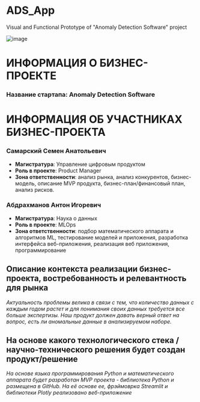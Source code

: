 # ADS_App
Visual and Functional Prototype of "Anomaly Detection Software" project

![image](https://github.com/user-attachments/assets/d25edc67-b696-4acc-8c0a-b177253dbb0a)


# ИНФОРМАЦИЯ О БИЗНЕС-ПРОЕКТЕ

### Название стартапа: **Anomaly Detection Software**

# ИНФОРМАЦИЯ ОБ УЧАСТНИКАХ БИЗНЕС-ПРОЕКТА


### Самарский Семен Анатольевич
- **Магистратура**: Управление цифровым продуктом
- **Роль в проекте**: Product Manager
- **Зона ответственности**: анализ рынка, анализ конкурентов, бизнес-модель, описание MVP продукта, бизнес-план/финансовый план, анализ рисков.

### Абдрахманов Антон Игоревич
- **Магистратура**: Наука о данных
- **Роль в проекте**: MLOps
- **Зона ответственности**: подбор математического аппарата и алгоритмов ML, тестирование моделей и приложения, разработка интерфейса веб-приложения, реализация веб приложения, программирование



## Описание контекста реализации бизнес-проекта, востребованность и релевантность для рынка

*Актуальность проблемы велика в связи с тем, что количество данных с каждым годом растет и для понимания своих данных требуется все больше экспертизы. Наш продукт должен давать верный ответ на вопрос, есть ли аномальные данные в анализируемом наборе.*


## На основе какого технологического стека / научно-технического решения будет создан продукт/решение

*На основе языка программирования Python и математического аппарата будет разработан MVP проекта - библиотека Python и размещена в GitHub. На её основе ее, фрэймоврка Streamlit и библиотеки Plotly реализовано веб-приложение*

